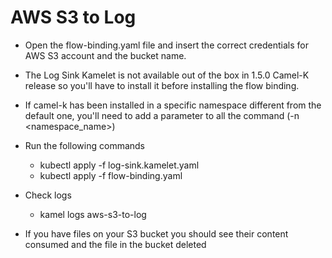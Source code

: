 # AWS S3 to Log

- Open the flow-binding.yaml file and insert the correct credentials for AWS S3 account and the bucket name.

- The Log Sink Kamelet is not available out of the box in 1.5.0 Camel-K release so you'll have to install it before installing the flow binding.

- If camel-k has been installed in a specific namespace different from the default one, you'll need to add a parameter to all the command (-n <namespace_name>)

- Run the following commands

  - kubectl apply -f log-sink.kamelet.yaml
  - kubectl apply -f flow-binding.yaml 

- Check logs

  - kamel logs aws-s3-to-log

- If you have files on your S3 bucket you should see their content consumed and the file in the bucket deleted
